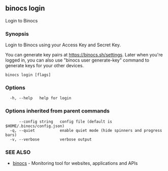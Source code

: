 ## binocs login

Login to Binocs

### Synopsis


Login to Binocs using your Access Key and Secret Key. 

You can generate key pairs at https://binocs.sh/settings. Later when you're logged in, you can also use "binocs user generate-key" command to generate keys for your other devices.


```
binocs login [flags]
```

### Options

```
  -h, --help   help for login
```

### Options inherited from parent commands

```
      --config string   config file (default is $HOME/.binocs/config.json)
  -q, --quiet           enable quiet mode (hide spinners and progress bars)
  -v, --verbose         verbose output
```

### SEE ALSO

* [binocs](binocs.md)	 - Monitoring tool for websites, applications and APIs

